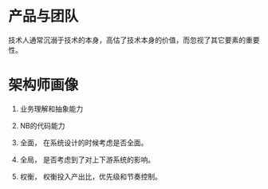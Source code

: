 # 产品与团队 

技术人通常沉溺于技术的本身，高估了技术本身的价值，而忽视了其它要素的重要性。


# 架构师画像

1. 业务理解和抽象能力

2. NB的代码能力

3. 全面， 在系统设计的时候考虑是否全面。

4. 全局， 是否考虑到了对上下游系统的影响。

5. 权衡， 权衡投入产出比，优先级和节奏控制。
